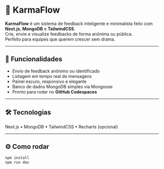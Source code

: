 # 🧠 KarmaFlow

**KarmaFlow** é um sistema de feedback inteligente e minimalista feito com **Next.js**, **MongoDB** e **TailwindCSS**.  
Crie, envie e visualize feedbacks de forma anônima ou pública.  
Perfeito para equipes que querem crescer sem drama.

---

## 🚀 Funcionalidades
- Envio de feedback anônimo ou identificado  
- Listagem em tempo real de mensagens  
- Painel escuro, responsivo e elegante  
- Banco de dados MongoDB simples via Mongoose  
- Pronto para rodar no **GitHub Codespaces**

---

## 🛠️ Tecnologias
Next.js • MongoDB • TailwindCSS • Recharts (opcional)

---

## ⚙️ Como rodar
```bash
npm install
npm run dev
